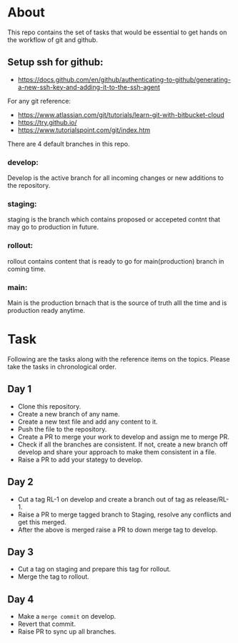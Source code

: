 # About

This repo contains the set of tasks that would be essential to get hands on the workflow of git and github.

## Setup ssh for github: 
- https://docs.github.com/en/github/authenticating-to-github/generating-a-new-ssh-key-and-adding-it-to-the-ssh-agent

For any git reference: 
- https://www.atlassian.com/git/tutorials/learn-git-with-bitbucket-cloud
- https://try.github.io/
- https://www.tutorialspoint.com/git/index.htm

There are 4 default branches in this repo.
### develop:
Develop is the active branch for all incoming changes or new additions to the repository.

### staging: 
staging is the branch which contains proposed or accepeted contnt that may go to production in future.

### rollout: 
rollout contains content that is ready to go for main(production) branch in coming time.

### main:
Main is the production brnach that is the source of truth alll the time and is production ready anytime.

# Task

Following are the tasks along with the reference items on the topics. Please take the tasks in chronological order.

## Day 1
- Clone this repository.
- Create a new branch of any name.
- Create a new text file and add any content to it.
- Push the file to the repository.
- Create a PR to merge your work to develop and assign me to merge PR.
- Check if all the branches are consistent. If not, create a new branch off develop and share your approach to make them consistent in a file.
- Raise a PR to add your stategy to develop.

## Day 2
- Cut a tag RL-1 on develop and create a branch out of tag as release/RL-1.
- Raise a PR to merge tagged branch to Staging, resolve any conflicts and get this merged.
- After the above is merged raise a PR to down merge tag to develop.

## Day 3
- Cut a tag on staging and prepare this tag for rollout.
- Merge the tag to rollout.

## Day 4
- Make a `merge commit` on develop.
- Revert that commit.
- Raise PR to sync up all branches.
